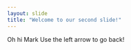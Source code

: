```yaml
---
layout: slide
title: "Welcome to our second slide!"
---
```

Oh hi Mark
Use the left arrow to go back!
